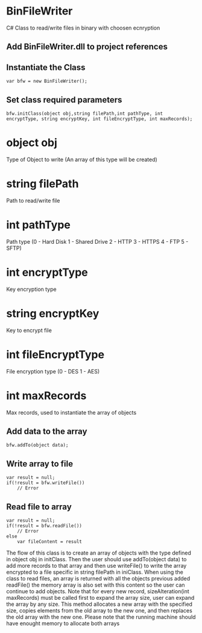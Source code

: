 # BinFileWriter
C# Class to read/write files in binary with choosen ecnryption

## Add BinFileWriter.dll to project references
## Instantiate the Class

	var bfw = new BinFileWriter();

## Set class required parameters

	bfw.initClass(object obj,string filePath,int pathType, int encryptType, string encryptKey, int fileEncryptType, int maxRecords);

# object obj					
Type of Object to write (An array of this type will be created)
# string filePath			
Path to read/write file
# int pathType				
Path type (0 - Hard Disk 1 - Shared Drive 2 - HTTP 3 - HTTPS 4 - FTP 5 - SFTP)
# int encryptType			
Key encryption type
# string encryptKey		
Key to encrypt file
# int fileEncryptType	
File encryption type (0 - DES 1 - AES)
# int maxRecords			
Max records, used to instantiate the array of objects

## Add data to the array
	bfw.addTo(object data);

## Write array to file
	var result = null;
	if(!result = bfw.writeFile())
		// Error
	
## Read file to array
	var result = null;
	if(!result = bfw.readFile())
		// Error
	else
		var fileContent = result

The flow of this class is to create an array of objects with the type defined in object obj in initClass. Then the user should use addTo(object data) to add more records to that array and then use writeFile() to write the array encrypted to a file specific in string filePath in iniClass. When using the class to read files, an array is returned with all the objects previous added readFile() the memory array is also set with this content so the user can continue to add objects. Note that for every new record, sizeAlteration(int maxRecords) must be called first to expand the array size, user can expand the array by any size. This method allocates a new array with the specified size, copies elements from the old array to the new one, and then replaces the old array with the new one. Please note that the running machine should have enought memory to allocate both arrays


